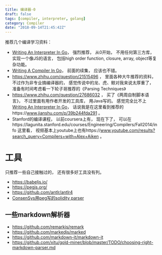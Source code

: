 ```yaml
---
title: 编译器-0
draft: false
tags: [compiler, interpreter, golang]
category: Compiler
date: "2018-09-14T21:45:42Z"
---
```


推荐几个编译学习资料：
* [Writing An Interpreter In Go](https://interpreterbook.com/)， 强烈推荐， 从0开始， 不用任何第三方库， 实现一个像JS的语言， 包括high order function, closure, array, object等复杂功能。
* [Writing A Compiler In Go](https://compilerbook.com/)， 前面的续集， 应该也不错。
* https://www.zhihu.com/question/21515496 ， 里面各种大牛推荐的资料， 不过作为非专业搞编译器的， 感觉传说中的龙、虎、鲸对我来说太厚重了， 准备有时间考虑看一下轮子哥推荐的《Parsing Techniques》
* https://www.zhihu.com/question/27686032 ， 买了《两周自制脚本语言》， 不过里面有用作者开发的工具库， 用Java写的。  感觉完全比不上[Writing An Interpreter In Go](https://interpreterbook.com/)， 话说我是在这里看到推荐的https://www.jianshu.com/p/39b244fda291 。
* Stanford的编译课程， 以前coursera上有， 现在下了，  可以在https://lagunita.stanford.edu/courses/Engineering/Compilers/Fall2014/info 这里看， 视频基本上youtube上也有https://www.youtube.com/results?search_query=Compilers+with+Alex+Aiken 。

# 工具
只推荐一些自己接触过的， 还有很多好工具没有列。
* https://babeljs.io/
* https://pegjs.org/
* https://github.com/antlr/antlr4
* [ConsenSys用peg写的solidity parser](https://github.com/ConsenSys/solidity-parser)

## 一些markdown解析器
* https://github.com/remarkjs/remark
* https://github.com/markedjs/marked
* https://github.com/markdown-it/markdown-it
* https://github.com/xitu/gold-miner/blob/master/TODO/choosing-right-markdown-parser.md